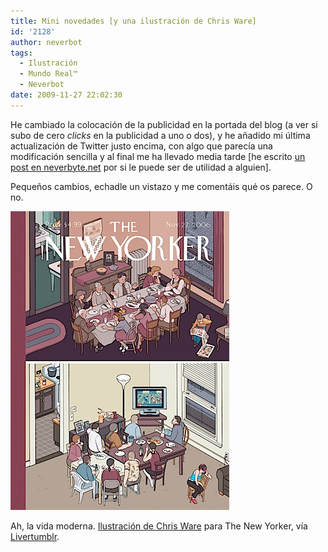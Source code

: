 ```yaml
---
title: Mini novedades [y una ilustración de Chris Ware]
id: '2128'
author: neverbot
tags:
  - Ilustración
  - Mundo Real™
  - Neverbot
date: 2009-11-27 22:02:30
---
```


He cambiado la colocación de la publicidad en la portada del blog (a ver si subo de cero _clicks_ en la publicidad a uno o dos), y he añadido mi última actualización de Twitter justo encima, con algo que parecía una modificación sencilla y al final me ha llevado media tarde \[he escrito [un post en neverbyte.net](http://www.neverbyte.net/archivo/anadir-tu-estado-de-twitter-en-wordpress/) por si le puede ser de utilidad a alguien\].

Pequeños cambios, echadle un vistazo y me comentáis qué os parece. O no.

![200911272159.jpg](./mini-novedades-y-una-ilustracion-de-chris-ware/200911272159.jpg)

Ah, la vida moderna. [Ilustración de Chris Ware](http://www.acmenoveltyarchive.org/item.php?item_no=556) para The New Yorker, vía [Livertumblr](http://livercake.tumblr.com/day/2009/11/27).